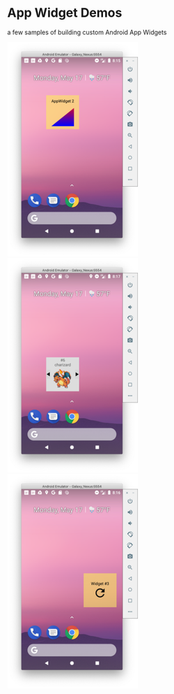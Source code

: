 # App Widget Demos
a few samples of building custom Android App Widgets

<img src="https://github.com/Marchuck/AppWidgetDemo/blob/master/Screenshot%202021-05-17%20at%2020.15.49.png" width="300"><img src="https://github.com/Marchuck/AppWidgetDemo/blob/master/Screenshot%202021-05-17%20at%2020.17.12.png" width="300"><img src="https://github.com/Marchuck/AppWidgetDemo/blob/master/Screenshot%202021-05-17%20at%2020.16.14.png" width="300">
